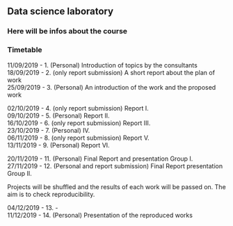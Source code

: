 ## Data science laboratory

### Here will be infos about the course


### Timetable

11/09/2019 - 1. (Personal) Introduction of topics by the consultants
<br>
18/09/2019 - 2. (only report submission) A short report about the plan of work
<br>
25/09/2019 - 3. (Personal) An introduction of the work and the proposed work

02/10/2019 - 4. (only report submission) Report I.<br>
09/10/2019 - 5. (Personal) Report II.<br>
16/10/2019 - 6. (only report submission) Report III.<br>
23/10/2019 - 7. (Personal)  IV.<br>
06/11/2019 - 8. (only report submission) Report V.<br>
13/11/2019 - 9. (Personal) Report VI.<br>

20/11/2019 - 11. (Personal) Final Report and presentation Group I.<br>
27/11/2019 - 12. (Personal and  report submission) Final Report presentation Group II. 

Projects will be shuffled and the results of each work will be passed on. The aim is to check reproducibility.

04/12/2019 - 13. -<br>
11/12/2019 - 14. (Personal) Presentation of the reproduced works
